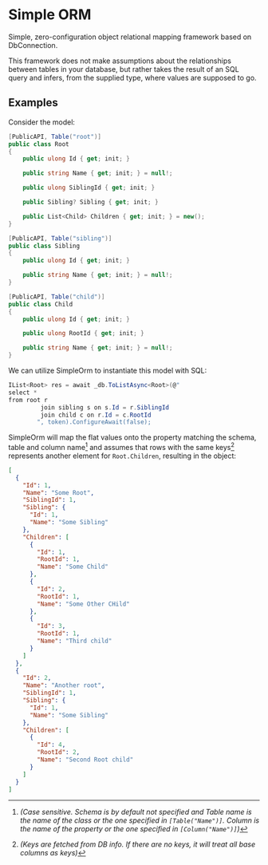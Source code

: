 ﻿# Simple ORM

Simple, zero-configuration object relational mapping framework based on DbConnection.

This framework does not make assumptions about the relationships between tables in your database, but rather takes the
result of an SQL query and infers, from the supplied type, where values are supposed to go.

## Examples

Consider the model:

```csharp
[PublicAPI, Table("root")]
public class Root
{
	public ulong Id { get; init; }

	public string Name { get; init; } = null!;

	public ulong SiblingId { get; init; }

	public Sibling? Sibling { get; init; }

	public List<Child> Children { get; init; } = new();
}

[PublicAPI, Table("sibling")]
public class Sibling
{
	public ulong Id { get; init; }

	public string Name { get; init; } = null!;
}

[PublicAPI, Table("child")]
public class Child
{
	public ulong Id { get; init; }

	public ulong RootId { get; init; }

	public string Name { get; init; } = null!;
}
```

We can utilize SimpleOrm to instantiate this model with SQL:

```csharp
IList<Root> res = await _db.ToListAsync<Root>(@"
select *
from root r
         join sibling s on s.Id = r.SiblingId
         join child c on r.Id = c.RootId
		", token).ConfigureAwait(false);
```

SimpleOrm will map the flat values onto the property matching the schema, table and column name[^1] and assumes that
rows with the same keys[^2] represents another element for `Root.Children`, resulting in the object:

```json
[
  {
    "Id": 1,
    "Name": "Some Root",
    "SiblingId": 1,
    "Sibling": {
      "Id": 1,
      "Name": "Some Sibling"
    },
    "Children": [
      {
        "Id": 1,
        "RootId": 1,
        "Name": "Some Child"
      },
      {
        "Id": 2,
        "RootId": 1,
        "Name": "Some Other CHild"
      },
      {
        "Id": 3,
        "RootId": 1,
        "Name": "Third child"
      }
    ]
  },
  {
    "Id": 2,
    "Name": "Another root",
    "SiblingId": 1,
    "Sibling": {
      "Id": 1,
      "Name": "Some Sibling"
    },
    "Children": [
      {
        "Id": 4,
        "RootId": 2,
        "Name": "Second Root child"
      }
    ]
  }
]
```

[^1]: _(Case sensitive. Schema is by default not specified and Table name is the name of the class or the one specified
in `[Table("Name")]`. Column is the name of the property or the one specified in `[Column("Name")]`)_
[^2]: _(Keys are fetched from DB info. If there are no keys, it will treat all base columns as keys)_
